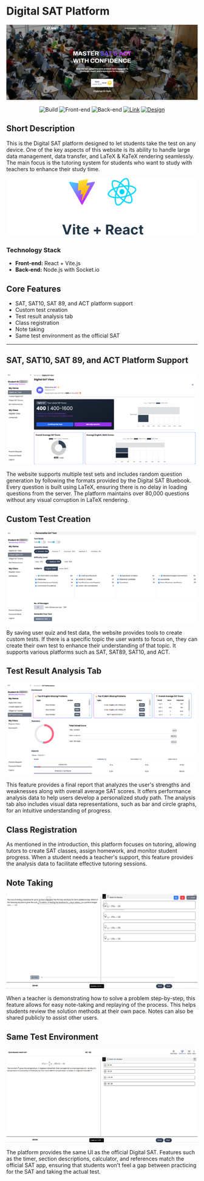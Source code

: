 # Digital SAT Platform
<div align="center">
  <img src="https://github.com/jaegeun1393/Digital-SAT-Prep-Web-Application/blob/main/Screenshot%202024-11-03%20205006.png">
</div>

<div align="center">

  ![Build](https://img.shields.io/badge/Build-Complete-green)
  ![Front-end](https://img.shields.io/badge/Front--end-React%20%2B%20Vite-lightblue)
  ![Back-end](https://img.shields.io/badge/Back--end-Nodejs%20Socket-yellowgreen)
  [![Link](https://img.shields.io/badge/Link-sat.mmtprep.com-blue)](https://pvault.mmtprep.com/)
[![Design](https://img.shields.io/badge/Design-Figma-purple)](https://www.figma.com/design/G31dlUNZl9FQuMkDKBZo9O/Quiz-24-Template?node-id=0-1&t=TiISj7hKd0ZkNqTj-1)

</div>


## Short Description
This is the Digital SAT platform designed to let students take the test on any device. One of the key aspects of this website is its ability to handle large data management, data transfer, and LaTeX & KaTeX rendering seamlessly. The main focus is the tutoring system for students who want to study with teachers to enhance their study time.
<div align="center">
  <img src="https://github.com/jaegeun1393/MMTPrep_Tutoring/blob/main/1708033784779.png">
</div>

### Technology Stack
- **Front-end:** React + Vite.js
- **Back-end:** Node.js with Socket.io

## Core Features
- SAT, SAT10, SAT 89, and ACT platform support
- Custom test creation
- Test result analysis tab
- Class registration
- Note taking
- Same test environment as the official SAT

---

## **SAT, SAT10, SAT 89, and ACT Platform Support**
<div align="center">
  <img src="https://github.com/jaegeun1393/Digital-SAT-Prep-Web-Application/blob/main/Screenshot%202024-11-03%20205052.png">
</div>

The website supports multiple test sets and includes random question generation by following the formats provided by the Digital SAT Bluebook. Every question is built using LaTeX, ensuring there is no delay in loading questions from the server. The platform maintains over 80,000 questions without any visual corruption in LaTeX rendering.

## **Custom Test Creation**
<div align="center">
  <img src="https://github.com/jaegeun1393/Digital-SAT-Prep-Web-Application/blob/main/Screenshot%202024-11-03%20212147.png">
</div>

By saving user quiz and test data, the website provides tools to create custom tests. If there is a specific topic the user wants to focus on, they can create their own test to enhance their understanding of that topic. It supports various platforms such as SAT, SAT89, SAT10, and ACT.

## **Test Result Analysis Tab**
<div align="center">
  <img src="https://github.com/jaegeun1393/Digital-SAT-Prep-Web-Application/blob/main/Screenshot%202024-11-03%20212635.png">
</div>

This feature provides a final report that analyzes the user's strengths and weaknesses along with overall average SAT scores. It offers performance analysis data to help users develop a personalized study path. The analysis tab also includes visual data representations, such as bar and circle graphs, for an intuitive understanding of progress.

## **Class Registration**
As mentioned in the introduction, this platform focuses on tutoring, allowing tutors to create SAT classes, assign homework, and monitor student progress. When a student needs a teacher's support, this feature provides the analysis data to facilitate effective tutoring sessions.

## **Note Taking**
<div align="center">
  <img src="https://github.com/jaegeun1393/Digital-SAT-Prep-Web-Application/blob/main/Screenshot%202024-11-03%20212820.png">
</div>

When a teacher is demonstrating how to solve a problem step-by-step, this feature allows for easy note-taking and replaying of the process. This helps students review the solution methods at their own pace. Notes can also be shared publicly to assist other users.

## **Same Test Environment**
<div align="center">
  <img src="https://github.com/jaegeun1393/Digital-SAT-Prep-Web-Application/blob/main/Screenshot%202024-11-03%20212905.png">
</div>

The platform provides the same UI as the official Digital SAT. Features such as the timer, section descriptions, calculator, and references match the official SAT app, ensuring that students won't feel a gap between practicing for the SAT and taking the actual test.


